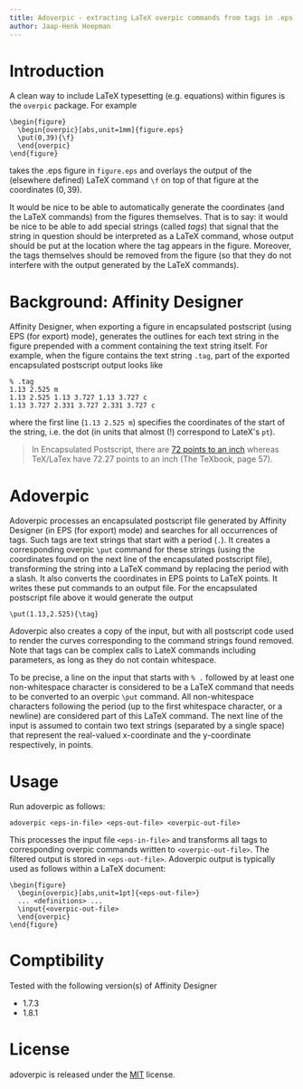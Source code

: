 ```yaml
---
title: Adoverpic - extracting LaTeX overpic commands from tags in .eps files
author: Jaap-Henk Hoepman
---
```


# Introduction

A clean way to include LaTeX typesetting (e.g. equations) within figures is the `overpic` package. For example

	\begin{figure}
	  \begin{overpic}[abs,unit=1mm]{figure.eps} 
	  \put(0,39){\f}
	  \end{overpic}
	\end{figure}

takes the .eps figure in `figure.eps` and overlays the output of the (elsewhere defined) LaTeX command `\f` on top of that figure at the coordinates $(0,39)$.

It would be nice to be able to automatically generate the coordinates (and the LaTeX commands) from the figures themselves. That is to say: it would be nice to be able to add special strings (called *tags*) that signal that the string in question should be interpreted as a LaTeX command, whose output should be put at the location where the tag appears in the figure. Moreover, the tags themselves should be removed from the figure (so that they do not interfere with the output generated by the LaTeX commands).

# Background: Affinity Designer

Affinity Designer, when exporting a figure in encapsulated postscript (using EPS (for export) mode), generates the outlines for each text string in the figure prepended with a comment containing the text string itself. For example, when the figure contains the text string `.tag`, part of the exported encapsulated postscript output looks like

	% .tag
	1.13 2.525 m
	1.13 2.525 1.13 3.727 1.13 3.727 c
	1.13 3.727 2.331 3.727 2.331 3.727 c
 
where the first line (`1.13 2.525 m`) specifies the coordinates of the start of
the string, i.e. the dot (in units that almost (!) correspond to LateX's `pt`).

> In Encapsulated Postscript, there are
> [72 points to an inch](https://en.wikipedia.org/wiki/PostScript#Units_of_length)
> whereas TeX/LaTex have 72.27 points to an inch (The TeXbook, page 57). 

# Adoverpic

Adoverpic processes an encapsulated postscript file generated by Affinity Designer (in EPS (for export) mode) and searches for all occurrences of tags.
Such tags are text strings that start with a period (`.`). It creates a
corresponding overpic `\put` command for these strings (using the coordinates
found on the next line of the encapsulated postscript file), transforming the
string into a LaTeX command by replacing the period with a slash. It also
converts the coordinates in EPS points to LaTeX points. It writes these put commands to an output file. For the encapsulated postscript file above it would generate the output

	\put(1.13,2.525){\tag}

Adoverpic also creates a copy of the input, but with all postscript code used to render the curves corresponding to the command strings found removed. Note that tags can be complex calls to LateX commands including parameters, as long as they do not contain whitespace.

To be precise, a line on the input that starts with `% .` followed by at least one non-whitespace character is considered to be a LaTeX command that needs to be converted to an overpic `\put` command. All non-whitespace characters following the period (up to the first whitespace character, or a newline) are considered part of this LaTeX command. The next line of the input is assumed to contain two text strings (separated by a single space) that represent the real-valued x-coordinate and the y-coordinate respectively, in points.

# Usage

Run adoverpic as follows:

	adoverpic <eps-in-file> <eps-out-file> <overpic-out-file>

This processes the input file `<eps-in-file>` and transforms all tags to corresponding overpic commands written to `<overpic-out-file>`. The filtered output is stored in  `<eps-out-file>`. Adoverpic output is typically used as follows within a LaTeX document:

	\begin{figure}
	  \begin{overpic}[abs,unit=1pt]{<eps-out-file>} 
	  ... <definitions> ...
	  \input{<overpic-out-file>
	  \end{overpic}
    \end{figure}

# Comptibility

Tested with the following version(s) of Affinity Designer

- 1.7.3
- 1.8.1


# License

adoverpic is released under the [MIT](https://opensource.org/licenses/MIT) license. 
